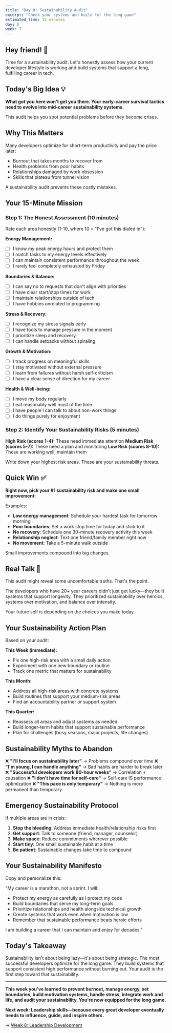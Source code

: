 ```yaml
---
title: "Day 8: Sustainability Audit"
excerpt: "Check your systems and build for the long game"
estimated_time: 15 minutes
day: 8
week: 7
---
```


## Hey friend! 👋

Time for a sustainability audit. Let's honestly assess how your current developer lifestyle is working and build systems that support a long, fulfilling career in tech.

## Today's Big Idea 💡

**What got you here won't get you there. Your early-career survival tactics need to evolve into mid-career sustainability systems.**

This audit helps you spot potential problems before they become crises.

## Why This Matters

Many developers optimize for short-term productivity and pay the price later:
- Burnout that takes months to recover from
- Health problems from poor habits
- Relationships damaged by work obsession
- Skills that plateau from tunnel vision

A sustainability audit prevents these costly mistakes.

## Your 15-Minute Mission

### Step 1: The Honest Assessment (10 minutes)

Rate each area honestly (1-10, where 10 = "I've got this dialed in"):

**Energy Management:**
- [ ] I know my peak energy hours and protect them
- [ ] I match tasks to my energy levels effectively
- [ ] I can maintain consistent performance throughout the week
- [ ] I rarely feel completely exhausted by Friday

**Boundaries & Balance:**
- [ ] I can say no to requests that don't align with priorities
- [ ] I have clear start/stop times for work
- [ ] I maintain relationships outside of tech
- [ ] I have hobbies unrelated to programming

**Stress & Recovery:**
- [ ] I recognize my stress signals early
- [ ] I have tools to manage pressure in the moment
- [ ] I prioritize sleep and recovery
- [ ] I can handle setbacks without spiraling

**Growth & Motivation:**  
- [ ] I track progress on meaningful skills
- [ ] I stay motivated without external pressure
- [ ] I learn from failures without harsh self-criticism
- [ ] I have a clear sense of direction for my career

**Health & Well-being:**
- [ ] I move my body regularly
- [ ] I eat reasonably well most of the time
- [ ] I have people I can talk to about non-work things
- [ ] I do things purely for enjoyment

### Step 2: Identify Your Sustainability Risks (5 minutes)

**High Risk (scores 1-4):** These need immediate attention
**Medium Risk (scores 5-7):** These need a plan and monitoring
**Low Risk (scores 8-10):** These are working well, maintain them

Write down your highest risk areas. These are your sustainability threats.

## Quick Win ✅

**Right now, pick your #1 sustainability risk and make one small improvement:**

Examples:
- **Low energy management**: Schedule your hardest task for tomorrow morning
- **Poor boundaries**: Set a work stop time for today and stick to it
- **No recovery**: Schedule one 30-minute recovery activity this week
- **Relationship neglect**: Text one friend/family member right now
- **No movement**: Take a 5-minute walk outside

Small improvements compound into big changes.

## Real Talk 💬

This audit might reveal some uncomfortable truths. That's the point.

The developers who have 20+ year careers didn't just get lucky—they built systems that support longevity. They prioritized sustainability over heroics, systems over motivation, and balance over intensity.

Your future self is depending on the choices you make today.

## Your Sustainability Action Plan

Based on your audit:

**This Week (immediate):**
- Fix one high-risk area with a small daily action
- Experiment with one new boundary or routine
- Track one metric that matters for sustainability

**This Month:**
- Address all high-risk areas with concrete systems
- Build routines that support your medium-risk areas
- Find an accountability partner or support system

**This Quarter:**
- Reassess all areas and adjust systems as needed
- Build longer-term habits that support sustainable performance
- Plan for challenges (busy seasons, major projects, life changes)

## Sustainability Myths to Abandon

❌ **"I'll focus on sustainability later"** → Problems compound over time
❌ **"I'm young, I can handle anything"** → Bad habits are harder to break later
❌ **"Successful developers work 80-hour weeks"** → Correlation ≠ causation
❌ **"I don't have time for self-care"** → Self-care IS performance optimization
❌ **"This pace is only temporary"** → Nothing is more permanent than temporary

## Emergency Sustainability Protocol

If multiple areas are in crisis:

1. **Stop the bleeding**: Address immediate health/relationship risks first
2. **Get support**: Talk to someone (friend, manager, counselor)
3. **Make space**: Reduce commitments wherever possible
4. **Start tiny**: One small sustainable habit at a time
5. **Be patient**: Sustainable changes take time to compound

## Your Sustainability Manifesto

Copy and personalize this:

"My career is a marathon, not a sprint. I will:
- Protect my energy as carefully as I protect my code
- Build boundaries that serve my long-term goals
- Prioritize relationships and health alongside technical growth  
- Create systems that work even when motivation is low
- Remember that sustainable performance beats heroic efforts

I am building a career that I can maintain and enjoy for decades."

## Today's Takeaway

Sustainability isn't about being lazy—it's about being strategic. The most successful developers optimize for the long game. They build systems that support consistent high performance without burning out. Your audit is the first step toward that sustainability.

---

**This week you've learned to prevent burnout, manage energy, set boundaries, build motivation systems, handle stress, integrate work and life, and audit your sustainability. You're now equipped for the long game.**

**Next week: Leadership skills—because every great developer eventually needs to influence, guide, and inspire others.**

→ [Week 8: Leadership Development](../week-08/)